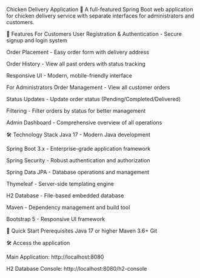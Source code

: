 Chicken Delivery Application 🍗
A full-featured Spring Boot web application for chicken delivery service with separate interfaces for administrators and customers.

🌟 Features
For Customers
User Registration & Authentication - Secure signup and login system

Order Placement - Easy order form with delivery address

Order History - View all past orders with status tracking

Responsive UI - Modern, mobile-friendly interface

For Administrators
Order Management - View all customer orders

Status Updates - Update order status (Pending/Completed/Delivered)

Filtering - Filter orders by status for better management

Admin Dashboard - Comprehensive overview of all operations

🛠 Technology Stack
Java 17 - Modern Java development

Spring Boot 3.x - Enterprise-grade application framework

Spring Security - Robust authentication and authorization

Spring Data JPA - Database operations and management

Thymeleaf - Server-side templating engine

H2 Database - File-based embedded database

Maven - Dependency management and build tool

Bootstrap 5 - Responsive UI framework

🚀 Quick Start
Prerequisites
Java 17 or higher
Maven 3.6+
Git

🛠 Access the application

Main Application: http://localhost:8080

H2 Database Console: http://localhost:8080/h2-console
